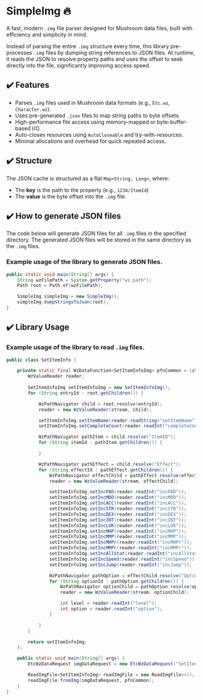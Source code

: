 # SimpleImg :fire:

A fast, modern `.img` file parser designed for Mushroom data files, built with efficiency and simplicity in mind.

Instead of parsing the entire `.img` structure every time, this library pre-processes `.img` files by dumping string
references to JSON files. At runtime, it reads the JSON to resolve property paths and uses the offset to seek directly
into the file, significantly improving access speed.

## :heavy_check_mark: Features

- Parses `.img` files used in Mushroom data formats (e.g., `Etc.wz`, `Character.wz`).
- Uses pre-generated `.json` files to map string paths to byte offsets.
- High-performance file access using memory-mapped or byte-buffer-based I/O.
- Auto-closes resources using `AutoCloseable` and try-with-resources.
- Minimal allocations and overhead for quick repeated access.

## :heavy_check_mark: Structure

The JSON cache is structured as a flat `Map<String, Long>`, where:

- The **key** is the path to the property (e.g., `1234/ItemId`)
- The **value** is the byte offset into the `.img` file.

## :heavy_check_mark: How to generate JSON files

The code below will generate JSON files for all `.img` files in the specified directory. The generated JSON files will
be stored in the same directory as the `.img` files.

### Example usage of the library to generate JSON files.

```java
public static void main(String[] args) {
    String wzFilePath = System.getProperty("wz.path");
    Path root = Path.of(wzFilePath);

    SimpleImg simpleImg = new SimpleImg();
    simpleImg.dumpStringsToJson(root);
}
```

## :heavy_check_mark: Library Usage

### Example usage of the library to read `.img` files.

```java
public class SetItemInfo {

    private static final WzDataFunction<SetItemInfoImg> pfnCommon = (stream, root) -> {
        WzValueReader reader;
        
        SetItemInfoImg setItemInfoImg = new SetItemInfoImg();
        for (String entryId : root.getChildren()) {

            WzPathNavigator child = root.resolve(entryId);
            reader = new WzValueReader(stream, child);

            setItemInfoImg.setItemName(reader.readString("setItemName"));
            setItemInfoImg.setCompleteCount(reader.readInt("completeCount"));

            WzPathNavigator pathItem = child.resolve("ItemID");
            for (String itemId : pathItem.getChildren()) {

            }

            WzPathNavigator pathEffect = child.resolve("Effect");
            for (String effectId : pathEffect.getChildren()) {
                WzPathNavigator effectChild = pathEffect.resolve(effectId);
                reader = new WzValueReader(stream, effectChild);

                setItemInfoImg.setIncPAD(reader.readInt("incPAD"));
                setItemInfoImg.setIncMDD(reader.readInt("incMDD"));
                setItemInfoImg.setIncACC(reader.readInt("incACC"));
                setItemInfoImg.setIncSTR(reader.readInt("incSTR"));
                setItemInfoImg.setIncDEX(reader.readInt("incDEX"));
                setItemInfoImg.setIncINT(reader.readInt("incINT"));
                setItemInfoImg.setIncLUK(reader.readInt("incLUK"));
                setItemInfoImg.setIncMHP(reader.readInt("incMHP"));
                setItemInfoImg.setIncMMP(reader.readInt("incMMP"));
                setItemInfoImg.setIncMHPr(reader.readInt("incMHPr"));
                setItemInfoImg.setIncMMPr(reader.readInt("incMMPr"));
                setItemInfoImg.setIncAllStat(reader.readInt("incAllStat"));
                setItemInfoImg.setIncSpeed(reader.readInt("incSpeed"));
                setItemInfoImg.setIncJump(reader.readInt("incJump"));

                WzPathNavigator pathOption = effectChild.resolve("Option");
                for (String optionId : pathOption.getChildren()) {
                    WzPathNavigator optionChild = pathOption.resolve(optionId);
                    reader = new WzValueReader(stream, optionChild);

                    int level = reader.readInt("level");
                    int option = reader.readInt("option");
                }

            }
        }

        return setItemInfoImg;
    };

    public static void main(String[] args) {
        EtcWzDataRequest imgDataRequest = new EtcWzDataRequest("SetItemInfo.img");

        ReadImgFile<SetItemInfoImg> readImgFile = new ReadImgFile<>();
        readImgFile.fromImg(imgDataRequest, pfnCommon);
    }
}
```
